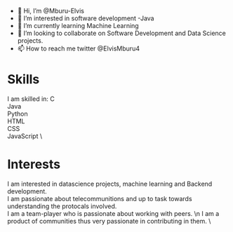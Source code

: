 - 👋 Hi, I’m @Mburu-Elvis
- 👀 I’m interested in software development -Java
- 🌱 I’m currently learning Machine Learning
- 💞️ I’m looking to collaborate on Software Development and Data Science projects.
- 📫 How to reach me twitter @ElvisMburu4

# Skills
I am skilled in:
  C \
  Java \
  Python \
  HTML \
  CSS \
  JavaScript \
  
# Interests
  I am interested in datascience projects, machine learning and Backend development. \
  I am passionate about telecommunitions and up to task towards understanding the protocals involved. \
  I am a team-player who is passionate about working with peers. \n
  I am a product of communities thus very passionate in contributing in them. \
<!---
Mburu-Elvis/Mburu-Elvis is a ✨ special ✨ repository because its `README.md` (this file) appears on your GitHub profile.
You can click the Preview link to take a look at your changes.
--->
